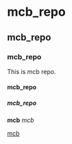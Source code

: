 # mcb_repo
## mcb_repo
### mcb_repo

This is mcb repo.

#### mcb_repo
##### mcb_repo

**mcb**
*mcb*

[mcb](http://mcb.rs/)
